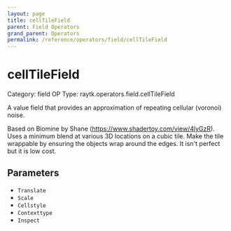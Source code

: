 ```yaml
---
layout: page
title: cellTileField
parent: Field Operators
grand_parent: Operators
permalink: /reference/operators/field/cellTileField
---
```


# cellTileField

Category: field
OP Type: raytk.operators.field.cellTileField



A value field that provides an approximation of repeating cellular (voronoi) noise.

Based on Biomine by Shane (https://www.shadertoy.com/view/4lyGzR).
Uses a minimum blend at various 3D locations on a cubic tile. Make the tile wrappable by ensuring the objects wrap around the edges.
It isn't perfect but it is low cost.

## Parameters

* `Translate`
* `Scale`
* `Cellstyle`
* `Contexttype`
* `Inspect`